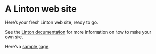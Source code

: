 # A Linton web site

Here’s your fresh Linton web site, ready to go.

See the [Linton documentation](https://rrthomas.github.io/linton) for more information on how to make your own site.

Here’s a [sample page](<Sample page/index.html>).
